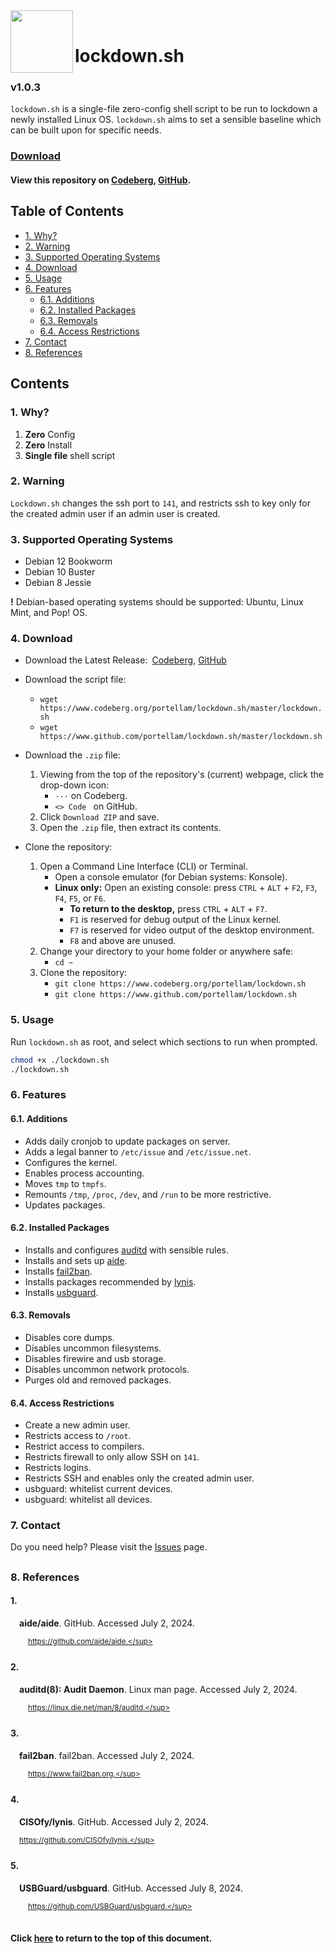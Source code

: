 <img align="left" width="100" height="100" src="/logo.png"/>
<br>

# lockdown.sh
### v1.0.3
`lockdown.sh` is a single-file zero-config shell script to be run to lockdown a
newly installed Linux OS. `lockdown.sh` aims to set a sensible baseline which
can be built upon for specific needs.

### [Download](#4-download)
#### View this repository on [Codeberg][01], [GitHub][02].
[01]: https://codeberg.org/portellam/lockdown.sh
[02]: https://github.com/portellam/lockdown.sh
##

## Table of Contents
- [1. Why?](#1-why)
- [2. Warning](#2-warning)
- [3. Supported Operating Systems](#3-supported-operating-systems)
- [4. Download](#4-download)
- [5. Usage](#5-usage)
- [6. Features](#6-features)
    - [6.1. Additions](#61-additions)
    - [6.2. Installed Packages](#62-installed-packages)
    - [6.3. Removals](#63-removals)
    - [6.4. Access Restrictions](#64-access-restrictions)
- [7. Contact](#7-contact)
- [8. References](#8-references)

## Contents
### 1. Why?
1. **Zero** Config
2. **Zero** Install
3. **Single file** shell script

### 2. Warning
`Lockdown.sh` changes the ssh port to `141`, and restricts ssh to key only for
the created admin user if an admin user is created.

### 3. Supported Operating Systems
- Debian 12 Bookworm
- Debian 10 Buster
- Debian 8 Jessie

**!** Debian-based operating systems should be supported:
  Ubuntu, Linux Mint, and Pop! OS.

### 4. Download
- Download the Latest Release:&ensp;[Codeberg][41], [GitHub][42]

- Download the script file:
    - `wget https://www.codeberg.org/portellam/lockdown.sh/master/lockdown.sh`
    - `wget https://www.github.com/portellam/lockdown.sh/master/lockdown.sh`

- Download the `.zip` file:
    1. Viewing from the top of the repository's (current) webpage, click the
        drop-down icon:
        - `···` on Codeberg.
        - `<> Code ` on GitHub.
    2. Click `Download ZIP` and save.
    3. Open the `.zip` file, then extract its contents.

- Clone the repository:
    1. Open a Command Line Interface (CLI) or Terminal.
        - Open a console emulator (for Debian systems: Konsole).
        - **Linux only:** Open an existing console: press `CTRL` + `ALT` + `F2`,
        `F3`, `F4`, `F5`, or `F6`.
            - **To return to the desktop,** press `CTRL` + `ALT` + `F7`.
            - `F1` is reserved for debug output of the Linux kernel.
            - `F7` is reserved for video output of the desktop environment.
            - `F8` and above are unused.
    2. Change your directory to your home folder or anywhere safe:
        - `cd ~`
    3. Clone the repository:
        - `git clone https://www.codeberg.org/portellam/lockdown.sh`
        - `git clone https://www.github.com/portellam/lockdown.sh`

[41]: https://codeberg.org/portellam/lockdown.sh/releases/latest
[42]: https://github.com/portellam/lockdown.sh/releases/latest

### 5. Usage
Run `lockdown.sh` as root, and select which sections to run when prompted.

```bash
chmod +x ./lockdown.sh
./lockdown.sh
```

### 6. Features
#### 6.1. Additions
- Adds daily cronjob to update packages on server.
- Adds a legal banner to `/etc/issue` and `/etc/issue.net`.
- Configures the kernel.
- Enables process accounting.
- Moves `tmp` to `tmpfs`.
- Remounts `/tmp`, `/proc`, `/dev`, and `/run` to be more restrictive.
- Updates packages.

#### 6.2. Installed Packages
- Installs and configures [auditd](#2) with sensible rules.
- Installs and sets up [aide](#1).
- Installs [fail2ban](#3).
- Installs packages recommended by [lynis](#4).
- Installs [usbguard](#5).

#### 6.3. Removals
- Disables core dumps.
- Disables uncommon filesystems.
- Disables firewire and usb storage.
- Disables uncommon network protocols.
- Purges old and removed packages.

#### 6.4. Access Restrictions
- Create a new admin user.
- Restricts access to `/root`.
- Restrict access to compilers.
- Restricts firewall to only allow SSH on `141`.
- Restricts logins.
- Restricts SSH and enables only the created admin user.
- usbguard: whitelist current devices.
- usbguard: whitelist all devices.

### 7. Contact
Do you need help? Please visit the [Issues][71] page.

[71]: https://github.com/portellam/lockdown.sh/issues
##

### 8. References
#### 1.
&ensp;&ensp;**aide/aide**. GitHub. Accessed July 2, 2024.

&ensp;&ensp;&ensp;&ensp;<sup>https://github.com/aide/aide.</sup>

#### 2.
&ensp;&ensp;**auditd(8): Audit Daemon**. Linux man page. Accessed July 2, 2024.

&ensp;&ensp;&ensp;&ensp;<sup>https://linux.die.net/man/8/auditd.</sup>

#### 3.
&ensp;&ensp;**fail2ban**. fail2ban. Accessed July 2, 2024.

&ensp;&ensp;&ensp;&ensp;<sup>https://www.fail2ban.org.</sup>

#### 4.
&ensp;&ensp;**CISOfy/lynis**. GitHub. Accessed July 2, 2024.

&ensp;&ensp;<sup>https://github.com/CISOfy/lynis.</sup>

#### 5.
&ensp;&ensp;**USBGuard/usbguard**. GitHub. Accessed July 8, 2024.

&ensp;&ensp;&ensp;&ensp;<sup>https://github.com/USBGuard/usbguard.</sup>
##

#### Click [here](#lockdownsh) to return to the top of this document.